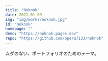 ```yaml
---
title: "Noknok"
date: 2021-01-09 
img: "img/works/noknok.jpg"
id: "noknok"
homepage: ""
demo: "https://noknok.pages.dev"
repo: "https://github.com/opera7133/noknok"
---
```

ムダのない、ポートフォリオのためのテーマ。
